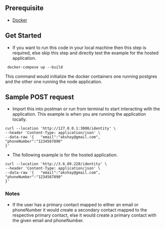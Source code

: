 ## Prerequisite

- [Docker](https://www.docker.com/get-started/)


## Get Started

- If you want to run this code in your local machine then this step is required, else skip this step and directly test the example for the hosted application.

```
 docker-compose up --build
```

This command would initialize the docker containers one running postgres and the other one running the node application.

## Sample POST request

- Import this into postman or run from terminal to start interacting with the application. This example is when you are running the application locally.

```
curl --location 'http://127.0.0.1:3000/identity' \
--header 'Content-Type: application/json' \
--data-raw '{   "email":"akshay@gmail.com",
"phoneNumber":"1234567890"
}'
```

- The following example is for the hosted application.

```
curl --location 'http://3.6.89.220/identity' \
--header 'Content-Type: application/json' \
--data-raw '{   "email":"akshay@gmail.com",
"phoneNumber":"1234567890"
}'
```

### Notes
- If the user has a primary contact mapped to either an email or phoneNumber it would create a secondary contact mapped to the respective primary contact, else it would create a primary contact with the given email and phoneNumber.



